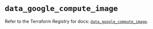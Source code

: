 # `data_google_compute_image`

Refer to the Terraform Registry for docs: [`data_google_compute_image`](https://registry.terraform.io/providers/hashicorp/google/6.12.0/docs/data-sources/compute_image).
